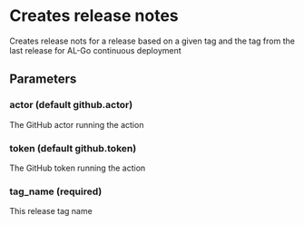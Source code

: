 # Creates release notes
Creates release nots for a release based on a given tag and the tag from the last release for AL-Go continuous deployment
## Parameters
### actor (default github.actor)
The GitHub actor running the action
### token (default github.token)
The GitHub token running the action
### tag_name (required)
This release tag name
